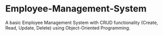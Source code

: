 # Employee-Management-System
A basic Employee Management System with CRUD functionality (Create, Read, Update, Delete) using Object-Oriented Programming.
